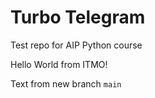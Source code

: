 # Turbo Telegram

Test repo for AIP Python course

Hello World from ITMO!

Text from new branch `main`
